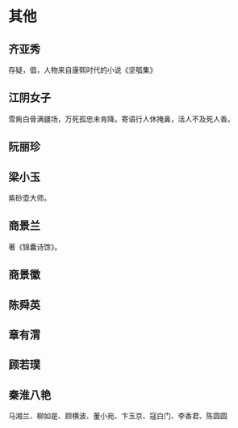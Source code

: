 # 其他

## 齐亚秀

存疑，倡，人物来自康熙时代的小说《坚瓠集》

## 江阴女子

雪胔白骨满疆场，万死孤忠未肯降。寄语行人休掩鼻，活人不及死人香。

## 阮丽珍

## 梁小玉

紫砂壶大师。

## 商景兰

著《锦囊诗馀》。

## 商景徽

## 陈舜英

## 章有渭

## 顾若璞

## 秦淮八艳

马湘兰、柳如是、顾横波、董小宛、卞玉京、寇白门、李香君、陈圆圆

